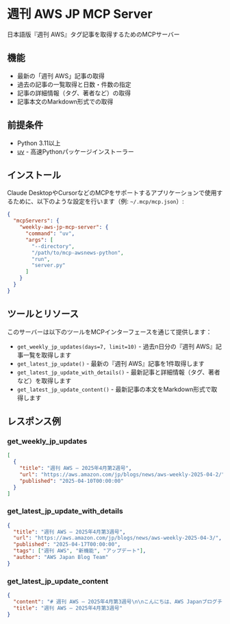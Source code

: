 # 週刊 AWS JP MCP Server

日本語版『週刊 AWS』タグ記事を取得するためのMCPサーバー

## 機能

* 最新の「週刊 AWS」記事の取得
* 過去の記事の一覧取得と日数・件数の指定
* 記事の詳細情報（タグ、著者など）の取得
* 記事本文のMarkdown形式での取得

## 前提条件

* Python 3.11以上
* [uv](https://github.com/astral-sh/uv) - 高速Pythonパッケージインストーラー

## インストール

Claude DesktopやCursorなどのMCPをサポートするアプリケーションで使用するために、以下のような設定を行います（例: `~/.mcp/mcp.json`）:

```json
{
  "mcpServers": {
    "weekly-aws-jp-mcp-server": {
      "command": "uv",
      "args": [
        "--directory",
        "/path/to/mcp-awsnews-python",
        "run",
        "server.py"
      ]
    }
  }
}
```

## ツールとリソース

このサーバーは以下のツールをMCPインターフェースを通じて提供します：

* `get_weekly_jp_updates(days=7, limit=10)` - 過去n日分の『週刊 AWS』記事一覧を取得します
* `get_latest_jp_update()` - 最新の『週刊 AWS』記事を1件取得します
* `get_latest_jp_update_with_details()` - 最新記事と詳細情報（タグ、著者など）を取得します
* `get_latest_jp_update_content()` - 最新記事の本文をMarkdown形式で取得します

## レスポンス例

### get_weekly_jp_updates

```json
[
  {
    "title": "週刊 AWS – 2025年4月第2週号",
    "url": "https://aws.amazon.com/jp/blogs/news/aws-weekly-2025-04-2/",
    "published": "2025-04-10T00:00:00"
  }
]
```

### get_latest_jp_update_with_details

```json
{
  "title": "週刊 AWS – 2025年4月第3週号",
  "url": "https://aws.amazon.com/jp/blogs/news/aws-weekly-2025-04-3/",
  "published": "2025-04-17T00:00:00",
  "tags": ["週刊 AWS", "新機能", "アップデート"],
  "author": "AWS Japan Blog Team"
}
```

### get_latest_jp_update_content

```json
{
  "content": "# 週刊 AWS – 2025年4月第3週号\n\nこんにちは、AWS Japanブログチームです...",
  "title": "週刊 AWS – 2025年4月第3週号"
}
```
